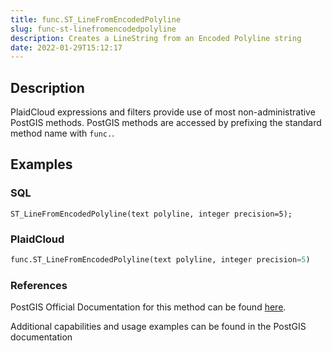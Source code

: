 ```yaml
---
title: func.ST_LineFromEncodedPolyline
slug: func-st-linefromencodedpolyline
description: Creates a LineString from an Encoded Polyline string
date: 2022-01-29T15:12:17
---
```



## Description


PlaidCloud expressions and filters provide use of most non-administrative PostGIS methods. PostGIS methods are accessed by prefixing the standard method name with `func.`.



## Examples


### SQL



```
ST_LineFromEncodedPolyline(text polyline, integer precision=5);
```


### PlaidCloud



```python
func.ST_LineFromEncodedPolyline(text polyline, integer precision=5)
```


### References


PostGIS Official Documentation for this method can be found [here](https://postgis.net/docs/manual-3.1/ST_LineFromEncodedPolyline.html).



Additional capabilities and usage examples can be found in the PostGIS documentation

